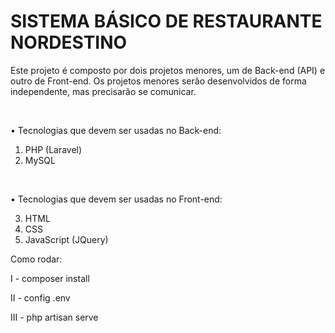 <h1>SISTEMA BÁSICO DE RESTAURANTE NORDESTINO</h1>

Este projeto é composto por dois projetos menores, um de Back-end (API) e outro de Front-end. Os projetos menores serão desenvolvidos de forma independente, mas precisarão se
comunicar.

<br>

• Tecnologias que devem ser usadas no Back-end:

1. PHP (Laravel)
2. MySQL

<br>

• Tecnologias que devem ser usadas no Front-end:

3. HTML
4. CSS
5. JavaScript (JQuery)

Como rodar:

I   - composer install

II  - config .env

III - php artisan serve
